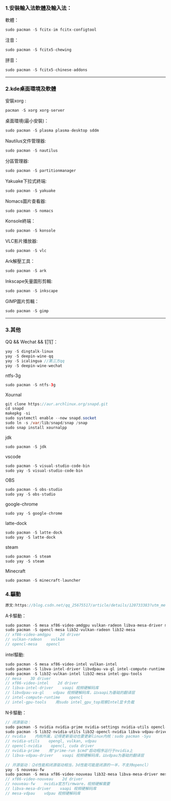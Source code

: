 ### 1.安裝輸入法軟體及輸入法：  
軟體：
```java
sudo pacman -S fcitx-im fcitx-configtool
```
注音：
```java
sudo pacman -S fcitx5-chewing
```
拼音：
```java
sudo pacman -S fcitx5-chinese-addons
```
<hr>

### 2.kde桌面環境及軟體
安裝xorg :
```java
pacman -S xorg xorg-server
```
桌面環境(最小安裝)：
```java
sudo pacman -S plasma plasma-desktop sddm
```
Nautilus文件管理器:
```java
sudo pacman -S nautilus
```
分區管理器:
```java
sudo pacman -S partitionmanager
```
Yakuake下拉式終端:
```java
sudo pacman -S yakuake
```
Nomacs圖片查看器: 
```java
sudo pacman -S nomacs
```
Konsole終端：
```java
sudo pacman -S konsole
```
VLC影片播放器:
```java
sudo pacman -S vlc
```
Ark解壓工具：
```java
sudo pacman -S ark
```
Inkscape矢量圖形剪輯:
```java
sudo pacman -S inkscape
```
GIMP圖片剪輯：
```java
sudo pacman -S gimp
```

<hr>

### 3.其他
QQ && Wechat && 钉钉：
```java
yay -S dingtalk-linux
yay -S deepin-wine-qq
yay -S icalingua //第三方qq
yay -S deepin-wine-wechat
```
ntfs-3g
```java
sudo pacman -S ntfs-3g
```
Xournal
```java
git clone https://aur.archlinux.org/snapd.git
cd snapd
makepkg -si
sudo systemctl enable --now snapd.socket
sudo ln -s /var/lib/snapd/snap /snap
sudo snap install xournalpp
```

jdk
```java
sudo pacman -S jdk
```
vscode
```java
sudo pacman -S visual-studio-code-bin
sudo yay -S visual-studio-code-bin
```
OBS
```java
sudo pacman -S obs-studio
sudo yay -S obs-studio
```
google-chrome
```java
sudo yay -S google-chrome
```
latte-dock
```java
sudo pacman -S latte-dock
sudo yay -S latte-dock
```
steam
```java
sudo pacman -S steam
sudo yay -S steam
```
Minecraft
```java
sudo pacman -S minecraft-launcher
```
### 4.驅動
```java
原文:https://blog.csdn.net/qq_25675517/article/details/120733383?utm_medium=distribute.pc_aggpage_search_result.none-task-blog-2~aggregatepage~first_rank_ecpm_v1~rank_v31_ecpm-1-120733383.pc_agg_new_rank&utm_term=arch+linux%E5%AE%89%E8%A3%85%E6%98%BE%E5%8D%A1%E9%A9%B1%E5%8A%A8&spm=1000.2123.3001.4430
```
A卡驅動：
```java
sudo pacman -S mesa xf86-video-amdgpu vulkan-radeon libva-mesa-driver mesa-vdpau
sudo pacman -S opencl-mesa lib32-vulkan-radeon lib32-mesa
// xf86-video-amdgpu    2d driver
// vulkan-radeon    vulkan
// opencl-mesa    opencl
```
intel驅動:
```java
sudo pacman -S mesa xf86-video-intel vulkan-intel
sudo pacman -S libva-intel-driver libvdpau-va-gl intel-compute-runtime
sudo pacman -S lib32-vulkan-intel lib32-mesa intel-gpu-tools
// mesa    3D driver
// xf86-video-intel    2d driver
// libva-intel-driver    vaapi 视频硬解码库
// libvdpau-va-gl    vdpau 视频硬解码库，以vaapi为基础的翻译层
// intel-compute-runtime    opencl
// intel-gpu-tools    用sudo intel_gpu_top观察Intel显卡负载
```
N卡驅動：
```java
// 闭源驱动：
sudo pacman -S nvidia nvidia-prime nvidia-settings nvidia-utils opencl-nvidia
sudo pacman -S lib32-nvidia-utils lib32-opencl-nvidia libva-vdpau-driver
// nvidia    内核所属，记得更新驱动也要更新linux内核：sudo pacman -Syu
// nvidia-utils    opengl, vulkan, vdpau
// opencl-nvidia    opencl, cuda driver
// nvidia-prime    用"prime-run $cmd"启动程序运行于nvidia上
// libva-vdpau-driver    vaapi 视频硬解码库，以vdpau为基础的翻译层
 
// 开源驱动：（2d性能和闭源驱动相当，3d性能可能是闭源的一半，不支持opencl）
yay -S nouveau-fw
sudo pacman -S mesa xf86-video-nouveau lib32-mesa libva-mesa-driver mesa-vdpau
// xf86-video-nouveau    2d driver
// nouveau-fw    nvidia官方firmware，视频硬解需要
// libva-mesa-driver    vaapi 视频硬解码库
// mesa-vdpau    vdpau 视频硬解码库
```
